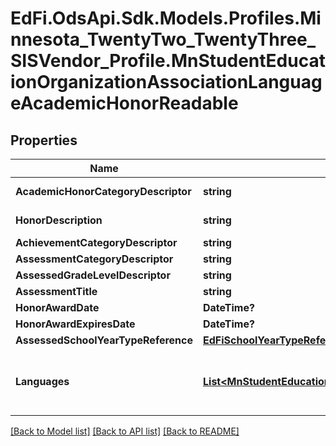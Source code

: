 # EdFi.OdsApi.Sdk.Models.Profiles.Minnesota_TwentyTwo_TwentyThree_SISVendor_Profile.MnStudentEducationOrganizationAssociationLanguageAcademicHonorReadable
## Properties

Name | Type | Description | Notes
------------ | ------------- | ------------- | -------------
**AcademicHonorCategoryDescriptor** | **string** | A designation of the type of academic distinctions earned by or awarded to the student. | 
**HonorDescription** | **string** | A description of the type of academic distinctions earned by or awarded to the individual. | 
**AchievementCategoryDescriptor** | **string** | The category of achievement attributed to the learner. | 
**AssessmentCategoryDescriptor** | **string** | The skills assessment used to test for award. | 
**AssessedGradeLevelDescriptor** | **string** | The grade level of the student when tested for award. | 
**AssessmentTitle** | **string** | The title/name of the skills assessment administered. | [optional] 
**HonorAwardDate** | **DateTime?** | The date the honor was awarded or earned. | [optional] 
**HonorAwardExpiresDate** | **DateTime?** | Date on which the award expires. | [optional] 
**AssessedSchoolYearTypeReference** | [**EdFiSchoolYearTypeReference**](EdFiSchoolYearTypeReference.md) |  | 
**Languages** | [**List&lt;MnStudentEducationOrganizationAssociationLanguageAcademicHonorLanguageReadable&gt;**](MnStudentEducationOrganizationAssociationLanguageAcademicHonorLanguageReadable.md) | An unordered collection of studentEducationOrganizationAssociationLanguageAcademicHonorLanguages. The language (non-English) in which the student earned this honor. For bilingual seals or world languages proficiency certificate, one language; for multilingual seals, multiple languages. | 

[[Back to Model list]](../README.md#documentation-for-models) [[Back to API list]](../README.md#documentation-for-api-endpoints) [[Back to README]](../README.md)

